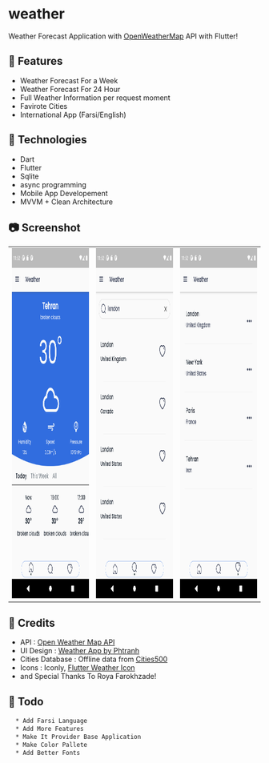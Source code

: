 # weather

Weather Forecast Application with [OpenWeatherMap](https://openweathermap.org/api) API with Flutter!

## 🚀 Features

* Weather Forecast For a Week
* Weather Forecast For 24 Hour
* Full Weather Information per request moment
* Favirote Cities
* International App (Farsi/English) 

## 🦍 Technologies
* Dart
* Flutter
* Sqlite
* async programming
* Mobile App Developement
* MVVM + Clean Architecture

## 📷 Screenshot
<table>
  <tr>
    <td>
  <img src="https://github.com/amirmojarad/weather-app/blob/main/screenshots/main.png" width="600px" height = "700px">
    </td>
    
   <td>
  <img src="https://github.com/amirmojarad/weather-app/blob/main/screenshots/search.png" width="600px" height = "700px">
   </td>
   
   <td>
  <img src="https://github.com/amirmojarad/weather-app/blob/main/screenshots/cities.png" width="600px" height = "700px">
   </td>
  
  </tr>
</table>


## 🔧 Credits

* API : [Open Weather Map API](https://openweathermap.org/api)
* UI Design : [Weather App by Phtranh](https://www.behance.net/gallery/90366995/Weather-App?tracking_source=search_projects_recommended%7Cweather%20forecast%20app)
* Cities Database : Offline data from  [Cities500](http://download.geonames.org/export/dump/cities500.zip)
* Icons : Iconly, [Flutter Weather Icon](https://pub.dev/packages/weather_icons)
* and Special Thanks To Roya Farokhzade!

## 📝 Todo
```
  * Add Farsi Language
  * Add More Features
  * Make It Provider Base Application
  * Make Color Pallete
  * Add Better Fonts
```
